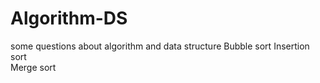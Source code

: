 # Algorithm-DS
some questions about algorithm and data structure
Bubble sort
Insertion sort  
Merge sort